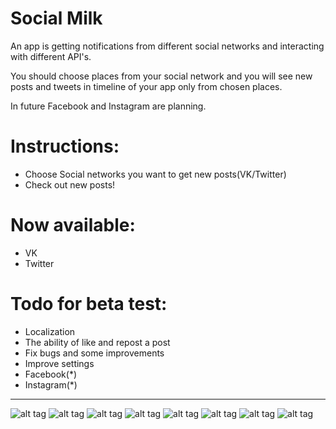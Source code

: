 # Social Milk
An app is getting notifications from different social networks and interacting with different API's.

You should choose places from your social network and you will see new posts and tweets in timeline of your app only from chosen places.

In future Facebook and Instagram are planning.

# Instructions:
- Choose Social networks you want to get new posts(VK/Twitter)
- Check out new posts!

# Now available:
- VK
- Twitter

# Todo for beta test:
- Localization
- The ability of like and repost a post
- Fix bugs and some improvements
- Improve settings
- Facebook(*)
- Instagram(*)

-------------------


![alt tag](https://github.com/Kirillzzy/socialMilk/blob/master/screenshots/apps.png)
![alt tag](https://github.com/Kirillzzy/socialMilk/blob/master/screenshots/chooseApps.png)
![alt tag](https://github.com/Kirillzzy/socialMilk/blob/master/screenshots/vkTimeline.png)
![alt tag](https://github.com/Kirillzzy/socialMilk/blob/master/screenshots/twitterTimeline.png)
![alt tag](https://github.com/Kirillzzy/socialMilk/blob/master/screenshots/webView.png)
![alt tag](https://github.com/Kirillzzy/socialMilk/blob/master/screenshots/settings.png)
![alt tag](https://github.com/Kirillzzy/socialMilk/blob/master/screenshots/groupsVK.png)
![alt tag](https://github.com/Kirillzzy/socialMilk/blob/master/screenshots/peopleTwitter.png)
